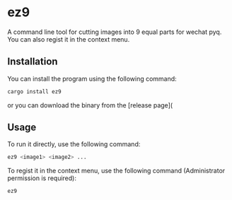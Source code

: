 # ez9
A command line tool for cutting images into 9 equal parts for wechat pyq. 
You can also regist it in the context menu.

## Installation
You can install the program using the following command:
```bash
cargo install ez9
```
or you can download the binary from the [release page](

## Usage
To run it directly, use the following command:
```bash
ez9 <image1> <image2> ...
```
To regist it in the context menu, use the following command (Administrator permission is required):
```bash
ez9
```
